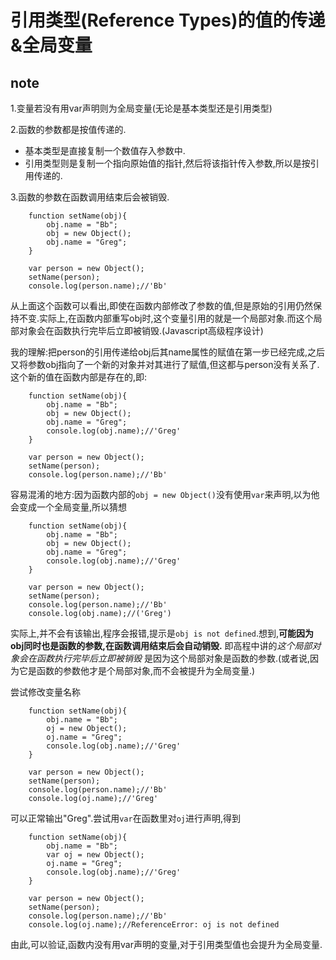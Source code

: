 # 引用类型(Reference Types)的值的传递&全局变量
## note
1.变量若没有用var声明则为全局变量(无论是基本类型还是引用类型)  

2.函数的参数都是按值传递的.
- 基本类型是直接复制一个数值存入参数中.
- 引用类型则是复制一个指向原始值的指针,然后将该指针传入参数,所以是按引用传递的.  

3.函数的参数在函数调用结束后会被销毁.  

		function setName(obj){
			obj.name = "Bb";
			obj = new Object();
			obj.name = "Greg";
		}
		
		var person = new Object();
		setName(person);
		console.log(person.name);//'Bb'  
		
从上面这个函数可以看出,即使在函数内部修改了参数的值,但是原始的引用仍然保持不变.实际上,在函数内部重写obj时,这个变量引用的就是一个局部对象.而这个局部对象会在函数执行完毕后立即被销毁.(Javascript高级程序设计)

我的理解:把person的引用传递给obj后其name属性的赋值在第一步已经完成,之后又将参数obj指向了一个新的对象并对其进行了赋值,但这都与person没有关系了.这个新的值在函数内部是存在的,即:  

		function setName(obj){
			obj.name = "Bb";
			obj = new Object();
			obj.name = "Greg";
			console.log(obj.name);//'Greg'
		}
		
		var person = new Object();
		setName(person);
		console.log(person.name);//'Bb'  
		
容易混淆的地方:因为函数内部的`obj = new Object()`没有使用`var`来声明,以为他会变成一个全局变量,所以猜想  

		function setName(obj){
			obj.name = "Bb";
			obj = new Object();
			obj.name = "Greg";
			console.log(obj.name);//'Greg'
		}
		
		var person = new Object();
		setName(person);
		console.log(person.name);//'Bb'  
		console.log(obj.name);//('Greg')
		
实际上,并不会有该输出,程序会报错,提示是`obj is not defined`.想到,**可能因为obj同时也是函数的参数,在函数调用结束后会自动销毁.** 即高程中讲的*这个局部对象会在函数执行完毕后立即被销毁* 是因为这个局部对象是函数的参数.(或者说,因为它是函数的参数他才是个局部对象,而不会被提升为全局变量.)  

尝试修改变量名称  

		function setName(obj){
			obj.name = "Bb";
			oj = new Object();
			oj.name = "Greg";
			console.log(obj.name);//'Greg'
		}
		
		var person = new Object();
		setName(person);
		console.log(person.name);//'Bb'  
		console.log(oj.name);//'Greg'
可以正常输出"Greg".尝试用`var`在函数里对`oj`进行声明,得到  

		function setName(obj){
			obj.name = "Bb";
			var oj = new Object();
			oj.name = "Greg";
			console.log(obj.name);//'Greg'
		}
		
		var person = new Object();
		setName(person);
		console.log(person.name);//'Bb'  
		console.log(oj.name);//ReferenceError: oj is not defined
由此,可以验证,函数内没有用var声明的变量,对于引用类型值也会提升为全局变量.